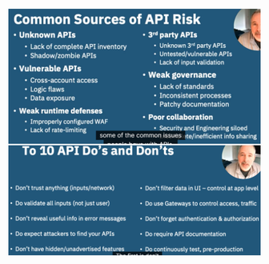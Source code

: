 ![](attachments/Pasted%20image%2020250713141638.png)
![](attachments/Pasted%20image%2020250713141846.png)
